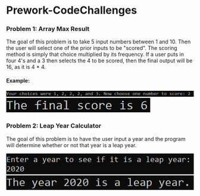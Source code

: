 # Prework-CodeChallenges

### Problem 1: Array Max Result

The goal of this problem is to take 5 input numbers between 1 and 10. Then the user will select one of the prior inputs to be "scored". The scoring method is simply that choice multiplied by its frequency. If a user puts in four 4's and a 3 then selects the 4 to be scored, then the final output will be 16, as it is 4 * 4.

#### Example:
![Inputs](Assets/problem1-a.png)
![Final Score](Assets/problem1-b.png)

### Problem 2: Leap Year Calculator

The goal of this problem is to have the user input a year and the program will determine whether or not that year is a leap year.

![Year](Assets/problem2-a.png)
![Output](Assets/problem2-b.png)